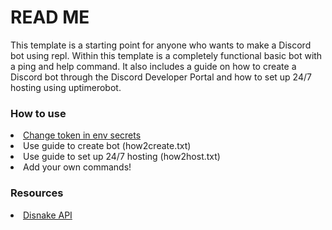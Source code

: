 <h1>READ ME</h1>
<p>This template is a starting point for anyone who wants to make a Discord bot using repl. Within this template is a completely functional basic bot with a ping and help command. It also includes a guide on how to create a Discord bot through the Discord Developer Portal and how to set up 24/7 hosting using uptimerobot.</p>

<h3>How to use</h3>
<li><a href="https://docs.replit.com/programming-ide/storing-sensitive-information-environment-variables#:~:text=You%20can%20add%20a%20new,usually%20sensitive%20are%20not%20shown).">Change token in env secrets</a></li>
<li>Use guide to create bot (how2create.txt)</li>
<li>Use guide to set up 24/7 hosting (how2host.txt)</li>
<li>Add your own commands!</li>

<h3>Resources</h3>
<li><a href="https://docs.disnake.dev/en/latest/api.html">Disnake API</a></li>